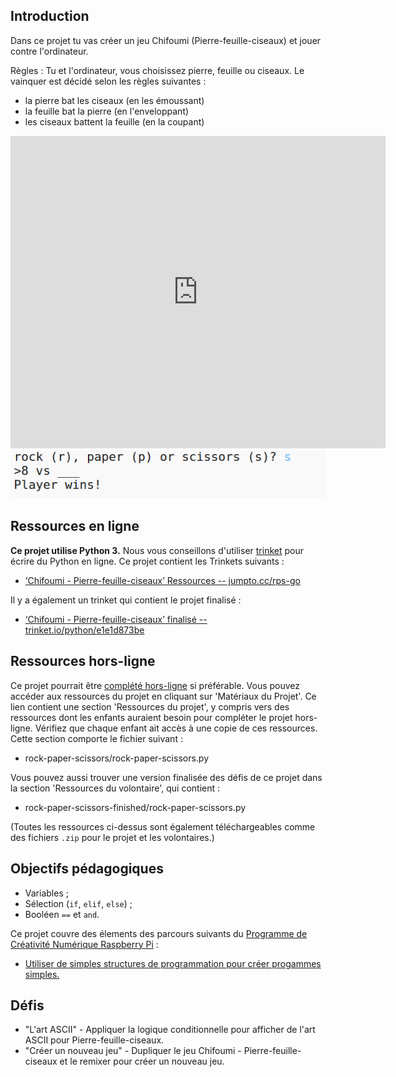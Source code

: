 ## Introduction

Dans ce projet tu vas créer un jeu Chifoumi (Pierre-feuille-ciseaux) et jouer contre l'ordinateur.  

Règles : Tu et l'ordinateur, vous choisissez pierre, feuille ou ciseaux. Le vainquer est décidé selon les règles suivantes :

+ la pierre bat les ciseaux (en les émoussant)
+ la feuille bat la pierre (en l'enveloppant)
+ les ciseaux battent la feuille (en la coupant)

<div class="trinket">
  <iframe src="https://trinket.io/embed/python/e1e1d873be?outputOnly=true&start=result" width="600" height="500" frameborder="0" marginwidth="0" marginheight="0" allowfullscreen>
  </iframe>
  <img src="images/rps-final.png">
</div>

## Ressources en ligne

__Ce projet utilise Python 3.__ Nous vous conseillons d'utiliser [trinket](https://trinket.io/) pour écrire du Python en ligne. Ce projet contient les Trinkets suivants :

+ [‘Chifoumi - Pierre-feuille-ciseaux’ Ressources -- jumpto.cc/rps-go](http://jumpto.cc/rps-go)

Il y a également un trinket qui contient le projet finalisé :

+ [‘Chifoumi - Pierre-feuille-ciseaux’ finalisé -- trinket.io/python/e1e1d873be](https://trinket.io/python/e1e1d873be)

## Ressources hors-ligne
Ce projet pourrait être [complété hors-ligne](https://www.codeclubprojects.org/en-GB/resources/python-working-offline/) si préférable. Vous pouvez accéder aux ressources du projet en cliquant sur 'Matériaux du Projet'. Ce lien contient une section 'Ressources du projet', y compris vers des ressources dont les enfants auraient besoin pour compléter le projet hors-ligne. Vérifiez que chaque enfant ait accès à une copie de ces ressources. Cette section comporte le fichier suivant :

+ rock-paper-scissors/rock-paper-scissors.py

Vous pouvez aussi trouver une version finalisée des défis de ce projet dans la section 'Ressources du volontaire', qui contient :

+ rock-paper-scissors-finished/rock-paper-scissors.py

(Toutes les ressources ci-dessus sont également téléchargeables comme des fichiers `.zip` pour le projet et les volontaires.)

## Objectifs pédagogiques
+ Variables ;
+ Sélection (`if`, `elif`, `else`) ;
+ Booléen `==` et `and`.

Ce projet couvre des élements des parcours suivants du [Programme de Créativité Numérique Raspberry Pi](http://rpf.io/curriculum) :

+ [Utiliser de simples structures de programmation pour créer progammes simples.](https://www.raspberrypi.org/curriculum/programming/creator)

## Défis
+ "L'art ASCII" - Appliquer la logique conditionnelle pour afficher de l'art ASCII pour Pierre-feuille-ciseaux.
+ "Créer un nouveau jeu" - Dupliquer le jeu Chifoumi - Pierre-feuille-ciseaux et le remixer pour créer un nouveau jeu.

